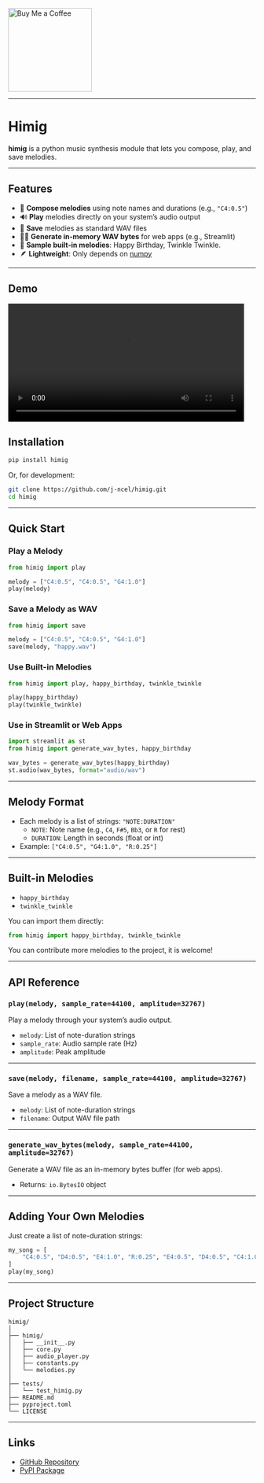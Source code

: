 <a href="https://coff.ee/jncel">
  <img src="https://cdn.buymeacoffee.com/buttons/v2/default-yellow.png" width="170" height="" alt="Buy Me a Coffee">
</a>

---

# Himig

**himig** is a python music synthesis module that lets you compose, play, and save melodies.

---

## Features

- 🎵 **Compose melodies** using note names and durations (e.g., `"C4:0.5"`)
- 🔊 **Play** melodies directly on your system’s audio output
- 💾 **Save** melodies as standard WAV files
- 🧑‍💻 **Generate in-memory WAV bytes** for web apps (e.g., Streamlit)
- 🎼 **Sample built-in melodies**: Happy Birthday, Twinkle Twinkle.
- 🪶 **Lightweight**: Only depends on [numpy](https://numpy.org/)

---

## Demo

<video src="playground/sample-video.mp4" controls width="480"></video>

## Installation

```sh
pip install himig
```

Or, for development:

```sh
git clone https://github.com/j-ncel/himig.git
cd himig
```

---

## Quick Start

### Play a Melody

```python
from himig import play

melody = ["C4:0.5", "C4:0.5", "G4:1.0"]
play(melody)
```

### Save a Melody as WAV

```python
from himig import save

melody = ["C4:0.5", "C4:0.5", "G4:1.0"]
save(melody, "happy.wav")
```

### Use Built-in Melodies

```python
from himig import play, happy_birthday, twinkle_twinkle

play(happy_birthday)
play(twinkle_twinkle)
```

### Use in Streamlit or Web Apps

```python
import streamlit as st
from himig import generate_wav_bytes, happy_birthday

wav_bytes = generate_wav_bytes(happy_birthday)
st.audio(wav_bytes, format="audio/wav")
```

---

## Melody Format

- Each melody is a list of strings: `"NOTE:DURATION"`
  - `NOTE`: Note name (e.g., `C4`, `F#5`, `Bb3`, or `R` for rest)
  - `DURATION`: Length in seconds (float or int)
- Example: `["C4:0.5", "G4:1.0", "R:0.25"]`

---

## Built-in Melodies

- `happy_birthday`
- `twinkle_twinkle`

You can import them directly:

```python
from himig import happy_birthday, twinkle_twinkle
```

You can contribute more melodies to the project, it is welcome!

---

## API Reference

### `play(melody, sample_rate=44100, amplitude=32767)`

Play a melody through your system’s audio output.

- `melody`: List of note-duration strings
- `sample_rate`: Audio sample rate (Hz)
- `amplitude`: Peak amplitude

---

### `save(melody, filename, sample_rate=44100, amplitude=32767)`

Save a melody as a WAV file.

- `melody`: List of note-duration strings
- `filename`: Output WAV file path

---

### `generate_wav_bytes(melody, sample_rate=44100, amplitude=32767)`

Generate a WAV file as an in-memory bytes buffer (for web apps).

- Returns: `io.BytesIO` object

---

## Adding Your Own Melodies

Just create a list of note-duration strings:

```python
my_song = [
    "C4:0.5", "D4:0.5", "E4:1.0", "R:0.25", "E4:0.5", "D4:0.5", "C4:1.0"
]
play(my_song)
```

---

## Project Structure

```
himig/
│
├── himig/
│   ├── __init__.py
│   ├── core.py
│   ├── audio_player.py
│   ├── constants.py
│   └── melodies.py
│
├── tests/
│   └── test_himig.py
├── README.md
├── pyproject.toml
└── LICENSE
```

---

## Links

- [GitHub Repository](https://github.com/j-ncel/himig)
- [PyPI Package](https://pypi.org/project/himig/)
